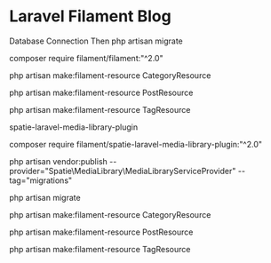 # Laravel Filament Blog
<p>Database Connection Then php artisan migrate</p>
<p>composer require filament/filament:"^2.0"</p>
<p>php artisan make:filament-resource CategoryResource</p>
<p>php artisan make:filament-resource PostResource</p>
<p>php artisan make:filament-resource TagResource</p>
<p>spatie-laravel-media-library-plugin</p>
<p>composer require filament/spatie-laravel-media-library-plugin:"^2.0"
</p>
<p>php artisan vendor:publish --provider="Spatie\MediaLibrary\MediaLibraryServiceProvider" --tag="migrations"
</p>
<p>php artisan migrate</p>
<p>php artisan make:filament-resource CategoryResource</p>
<p>php artisan make:filament-resource PostResource</p>
<p>php artisan make:filament-resource TagResource</p>